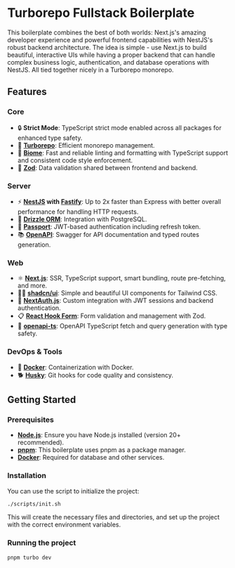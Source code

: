 # Turborepo Fullstack Boilerplate

This boilerplate combines the best of both worlds: Next.js's amazing developer experience and powerful frontend capabilities with NestJS's robust backend architecture. The idea is simple - use Next.js to build beautiful, interactive UIs while having a proper backend that can handle complex business logic, authentication, and database operations with NestJS. All tied together nicely in a Turborepo monorepo.

## Features

### Core
- 🔒 **Strict Mode**: TypeScript strict mode enabled across all packages for enhanced type safety.
- 🚀 **[Turborepo](https://turbo.build/repo)**: Efficient monorepo management.
- 🎯 **[Biome](https://biomejs.dev/)**: Fast and reliable linting and formatting with TypeScript support and consistent code style enforcement.
- 💎 **[Zod](https://zod.dev/)**: Data validation shared between frontend and backend.
### Server
- ⚡ **[NestJS](https://nestjs.com/) with [Fastify](https://www.fastify.io/)**: Up to 2x faster than Express with better overall performance for handling HTTP requests.
- 🐘 **[Drizzle ORM](https://orm.drizzle.team/)**: Integration with PostgreSQL.
- 🔐 **[Passport](https://www.passportjs.org/)**: JWT-based authentication including refresh token.
- 📚 **[OpenAPI](https://swagger.io/specification/)**: Swagger for API documentation and typed routes generation.

### Web
- ⚛️ **[Next.js](https://nextjs.org/)**: SSR, TypeScript support, smart bundling, route pre-fetching, and more.
- 👨‍🎨 **[shadcn/ui](https://ui.shadcn.com/)**: Simple and beautiful UI components for Tailwind CSS.
- 🔐 **[NextAuth.js](https://next-auth.js.org/)**: Custom integration with JWT sessions and backend authentication.
- 📋 **[React Hook Form](https://react-hook-form.com/)**: Form validation and management with Zod.
- 🔄 **[openapi-ts](https://openapi-ts.dev/)**: OpenAPI TypeScript fetch and query generation with type safety.

### DevOps & Tools
- 🐳 **[Docker](https://www.docker.com/)**: Containerization with Docker.
- 🐕 **[Husky](https://typicode.github.io/husky/)**: Git hooks for code quality and consistency.

## Getting Started

### Prerequisites

- **[Node.js](https://nodejs.org/)**: Ensure you have Node.js installed (version 20+ recommended).
- **[pnpm](https://pnpm.io/)**: This boilerplate uses pnpm as a package manager.
- **[Docker](https://www.docker.com/)**: Required for database and other services.

### Installation

You can use the script to initialize the project:

```bash
./scripts/init.sh
```

This will create the necessary files and directories, and set up the project with the correct environment variables.

### Running the project

```bash
pnpm turbo dev
```
